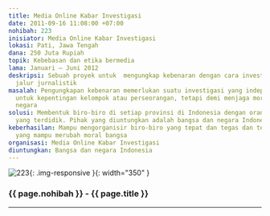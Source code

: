 ```yaml
---
title: Media Online Kabar Investigasi
date: 2011-09-16 11:08:00 +07:00
nohibah: 223
inisiator: Media Online Kabar Investigasi
lokasi: Pati, Jawa Tengah
dana: 250 Juta Rupiah
topik: Kebebasan dan etika bermedia
lama: Januari – Juni 2012
deskripsi: Sebuah proyek untuk  mengungkap kebenaran dengan cara investigasi melalui
  jalur jurnalistik
masalah: Pengungkapan kebenaran memerlukan suatu investigasi yang independen, tidak
  untuk kepentingan kelompok atau perseorangan, tetapi demi menjaga moral bangsa dan
  negara
solusi: Membentuk biro-biro di setiap provinsi di Indonesia dengan orang-orang pilihan
  yang terdidik. Pihak yang diuntungkan adalah bangsa dan negara Indonesia
keberhasilan: Mampu mengorganisir biro-biro yang tepat dan tegas dan terwujudnya jurnalis
  yang mampu merubah moral bangsa
organisasi: Media Online Kabar Investigasi
diuntungkan: Bangsa dan negara Indonesia
---
```


![223](/static/img/hibahcmb/223.png){: .img-responsive }{: width="350" }

### {{ page.nohibah }} - {{ page.title }}

---
